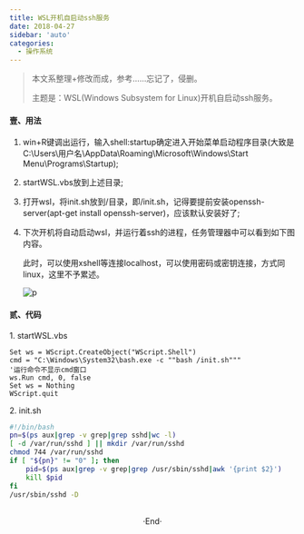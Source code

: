 ```yaml
---
title: WSL开机自启动ssh服务
date: 2018-04-27
sidebar: 'auto'
categories:
  - 操作系统
---
```


> 本文系整理+修改而成，参考……忘记了，侵删。
> 
> 主题是：WSL\(Windows Subsystem for Linux\)开机自启动ssh服务。

#### **壹、用法**

1. win+R键调出运行，输入shell:startup确定进入开始菜单启动程序目录\(大致是C:\\Users\\用户名\\AppData\\Roaming\\Microsoft\\Windows\\Start Menu\\Programs\\Startup\);

2. startWSL.vbs放到上述目录;

3. 打开wsl，将init.sh放到/目录，即/init.sh，记得要提前安装openssh-server\(apt-get install openssh-server\)，应该默认安装好了;

4. 下次开机将自动启动wsl，并运行着ssh的进程，任务管理器中可以看到如下图内容。

    此时，可以使用xshell等连接localhost，可以使用密码或密钥连接，方式同linux，这里不予累述。

    ![p](https://static.saintic.com/EauDouce/blog/201804271004293550.png)

#### **贰、代码**

1\. startWSL.vbs

```
Set ws = WScript.CreateObject("WScript.Shell")
cmd = "C:\Windows\System32\bash.exe -c ""bash /init.sh"""
'运行命令不显示cmd窗口
ws.Run cmd, 0, false
Set ws = Nothing
WScript.quit
```

2\. init.sh

```bash
#!/bin/bash
pn=$(ps aux|grep -v grep|grep sshd|wc -l)
[ -d /var/run/sshd ] || mkdir /var/run/sshd
chmod 744 /var/run/sshd
if [ "${pn}" != "0" ]; then
    pid=$(ps aux|grep -v grep|grep /usr/sbin/sshd|awk '{print $2}')
    kill $pid
fi
/usr/sbin/sshd -D
```
<br>

<center>  ·End·  </center>
